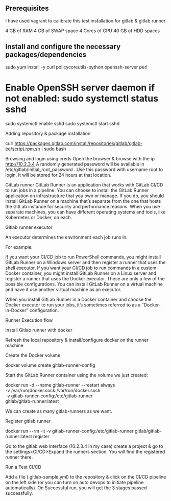 ## Prerequisites
I have used vagrant to calibrate this test installation for gitlab & gitlab runner

4 GB of RAM
4 GB of SWAP space
4 Cores of CPU
40 GB of HDD spaces

## Install and configure the necessary packages/dependencies


sudo yum install -y curl policycoreutils-python openssh-server perl
# Enable OpenSSH server daemon if not enabled: sudo systemctl status sshd
sudo systemctl enable sshd
sudo systemctl start sshd

Adding repository & package installation 

curl https://packages.gitlab.com/install/repositories/gitlab/gitlab-ee/script.rpm.sh | sudo bash

Browsing and login using creds
Open the browser & browse with the ip http://10.2.3.4
A randomly generated password will be available in /etc/gitlab/initial_root_password . Use this password with username root to login. It will be stored for 24 hours at that location.

GitLab runner
GitLab Runner is an application that works with GitLab CI/CD to run jobs in a pipeline.
You can choose to install the GitLab Runner application on infrastructure that you own or manage. If you do, you should install GitLab Runner on a machine that’s separate from the one that hosts the GitLab instance for security and performance reasons. When you use separate machines, you can have different operating systems and tools, like Kubernetes or Docker, on each.

Gitlab runner executor

An executor determines the environment each job runs in.

For example:

If you want your CI/CD job to run PowerShell commands, you might install GitLab Runner on a Windows server and then register a runner that uses the shell executor.
If you want your CI/CD job to run commands in a custom Docker container, you might install GitLab Runner on a Linux server and register a runner that uses the Docker executor.
These are only a few of the possible configurations. You can install GitLab Runner on a virtual machine and have it use another virtual machine as an executor.

When you install GitLab Runner in a Docker container and choose the Docker executor to run your jobs, it’s sometimes referred to as a “Docker-in-Docker” configuration.


Runner Execution flow


Install Gitlab runner with docker

Refresh the local repository & install/configure docker on the runner machine

Create the Docker volume:

docker volume create gitlab-runner-config

Start the GitLab Runner container using the volume we just created:

docker run -d --name gitlab-runner --restart always \
    -v /var/run/docker.sock:/var/run/docker.sock \
    -v gitlab-runner-config:/etc/gitlab-runner \
    gitlab/gitlab-runner:latest

We can create as many gitlab-runners as we want.

Register gitlab runner 

docker run --rm -it -v gitlab-runner-config:/etc/gitlab-runner gitlab/gitlab-runner:latest register

Go to the gitlab web interface (10.2.3.4 in my case) create a project & go to the settings>CI/CD>Expand the runners section. You will find the registered runner there.

Run a Test CI/CD

Add a file (.gitlab-sample.yml) to the repository & click on the CI/CD pipeline on the left side (or you can turn on auto devops to initiate pipeline automatically). On Successful run, you will get the 3 stages passed successfully.

